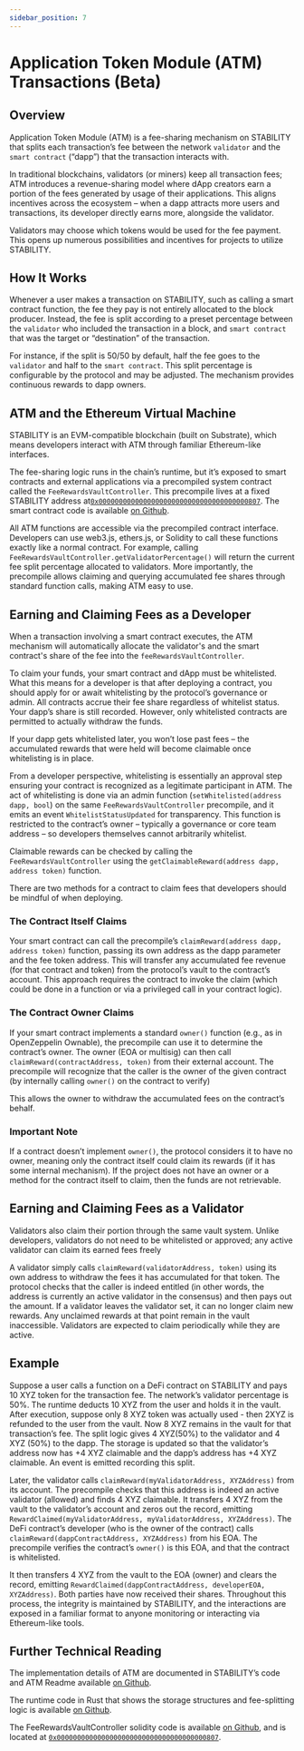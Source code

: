 ```yaml
---
sidebar_position: 7
---
```


# Application Token Module (ATM) Transactions (Beta)

## Overview

Application Token Module (ATM) is a fee-sharing mechanism on STABILITY that splits each transaction’s fee between the network `validator` and the `smart contract` (“dapp”) that the transaction interacts with​.

In traditional blockchains, validators (or miners) keep all transaction fees; ATM introduces a revenue-sharing model where dApp creators earn a portion of the fees generated by usage of their applications. This aligns incentives across the ecosystem – when a dapp attracts more users and transactions, its developer directly earns more, alongside the validator.

Validators may choose which tokens would be used for the fee payment. This opens up numerous possibilities and incentives for projects to utilize STABILITY.

## How It Works

Whenever a user makes a transaction on STABILITY, such as calling a smart contract function, the fee they pay is not entirely allocated to the block producer. Instead, the fee is split according to a preset percentage between the `validator` who included the transaction in a block, and `smart contract` that was the target or “destination” of the transaction​.

For instance, if the split is 50/50 by default, half the fee goes to the `validator` and half to the `smart contract`. This split percentage is configurable by the protocol and may be adjusted. The mechanism provides continuous rewards to dapp owners.

## ATM and the Ethereum Virtual Machine

STABILITY is an EVM-compatible blockchain (built on Substrate), which means developers interact with ATM through familiar Ethereum-like interfaces.

The fee-sharing logic runs in the chain’s runtime, but it’s exposed to smart contracts and external applications via a precompiled system contract called the `FeeRewardsVaultController`. This precompile lives at a fixed STABILITY address at[`0x0000000000000000000000000000000000000807`](https://explorer.stabilityprotocol.com/address/0x0000000000000000000000000000000000000807). The smart contract code is available [on Github](https://github.com/stabilityprotocol/stability/blob/896c16bbdd1d2c0a241d945f5f42b00f00d3caff/precompiles/fee-rewards-vault-controller/FeeRewardsVaultController.sol#L4).

All ATM functions are accessible via the precompiled contract interface. Developers can use web3.js, ethers.js, or Solidity to call these functions exactly like a normal contract. For example, calling `FeeRewardsVaultController.getValidatorPercentage()` will return the current fee split percentage allocated to validators​. More importantly, the precompile allows claiming and querying accumulated fee shares through standard function calls, making ATM easy to use.

## Earning and Claiming Fees as a Developer

When a transaction involving a smart contract executes, the ATM mechanism will automatically allocate the validator's and the smart contract's share of the fee into the `feeRewardsVaultController`.

To claim your funds, your smart contract and dApp must be whitelisted. What this means for a developer is that after deploying a contract, you should apply for or await whitelisting by the protocol’s governance or admin. All contracts accrue their fee share regardless of whitelist status. Your dapp’s share is still recorded. However, only whitelisted contracts are permitted to actually withdraw the funds​.

If your dapp gets whitelisted later, you won’t lose past fees – the accumulated rewards that were held will become claimable once whitelisting is in place​.

From a developer perspective, whitelisting is essentially an approval step ensuring your contract is recognized as a legitimate participant in ATM. The act of whitelisting is done via an admin function (`setWhitelisted(address dapp, bool`) on the same `FeeRewardsVaultController` precompile, and it emits an event `WhitelistStatusUpdated` for transparency. This function is restricted to the contract’s owner – typically a governance or core team address – so developers themselves cannot arbitrarily whitelist.

Claimable rewards can be checked by calling the `FeeRewardsVaultController` using the `getClaimableReward(address dapp, address token)` function.

There are two methods for a contract to claim fees that developers should be mindful of when deploying.

### The Contract Itself Claims

Your smart contract can call the precompile’s `claimReward(address dapp, address token)` function, passing its own address as the dapp parameter and the fee token address. This will transfer any accumulated fee revenue (for that contract and token) from the protocol’s vault to the contract’s account. This approach requires the contract to invoke the claim (which could be done in a function or via a privileged call in your contract logic).

### The Contract Owner Claims

If your smart contract implements a standard `owner()` function (e.g., as in OpenZeppelin Ownable), the precompile can use it to determine the contract’s owner. The owner (EOA or multisig) can then call `claimReward(contractAddress, token)` from their external account. The precompile will recognize that the caller is the owner of the given contract (by internally calling `owner()` on the contract to verify)​

This allows the owner to withdraw the accumulated fees on the contract’s behalf.

### Important Note

If a contract doesn’t implement `owner()`, the protocol considers it to have no owner, meaning only the contract itself could claim its rewards (if it has some internal mechanism). If the project does not have an owner or a method for the contract itself to claim, then the funds are not retrievable.

## Earning and Claiming Fees as a Validator

Validators also claim their portion through the same vault system. Unlike developers, validators do not need to be whitelisted or approved; any active validator can claim its earned fees freely​

A validator simply calls `claimReward(validatorAddress, token)` using its own address to withdraw the fees it has accumulated for that token. The protocol checks that the caller is indeed entitled (in other words, the address is currently an active validator in the consensus) and then pays out the amount. If a validator leaves the validator set, it can no longer claim new rewards. Any unclaimed rewards at that point remain in the vault inaccessible. Validators are expected to claim periodically while they are active.

## Example

Suppose a user calls a function on a DeFi contract on STABILITY and pays 10 XYZ token for the transaction fee. The network’s validator percentage is 50%. The runtime deducts 10 XYZ from the user and holds it in the vault.
After execution, suppose only 8 XYZ token was actually used - then 2XYZ is refunded to the user from the vault.
Now 8 XYZ remains in the vault for that transaction’s fee. The split logic gives 4 XYZ(50%) to the validator and 4 XYZ (50%) to the dapp. The storage is updated so that the validator’s address now has +4 XYZ claimable and the dapp’s address has +4 XYZ claimable​. An event is emitted recording this split.

Later, the validator calls `claimReward(myValidatorAddress, XYZAddress)` from its account. The precompile checks that this address is indeed an active validator (allowed) and finds 4 XYZ claimable. It transfers 4 XYZ from the vault to the validator’s account and zeros out the record, emitting `RewardClaimed(myValidatorAddress, myValidatorAddress, XYZAddress)`. The DeFi contract’s developer (who is the owner of the contract) calls `claimReward(dappContractAddress, XYZAddress)` from his EOA. The precompile verifies the contract’s `owner()` is this EOA, and that the contract is whitelisted.

It then transfers 4 XYZ from the vault to the EOA (owner) and clears the record, emitting `RewardClaimed(dappContractAddress, developerEOA, XYZAddress)`. Both parties have now received their shares. Throughout this process, the integrity is maintained by STABILITY, and the interactions are exposed in a familiar format to anyone monitoring or interacting via Ethereum-like tools.

## Further Technical Reading

The implementation details of ATM are documented in STABILITY’s code and ATM Readme available [on Github](https://github.com/stabilityprotocol/stability/blob/main/docs/BUSINESS-SHARE-REVENUE.md).

The runtime code in Rust that shows the storage structures and fee-splitting logic is available [on Github](https://github.com/stabilityprotocol/stability/blob/main/pallets/dnt-fee-controller/src/lib.rs).

The FeeRewardsVaultController solidity code is available [on Github](https://github.com/stabilityprotocol/stability/blob/896c16bbdd1d2c0a241d945f5f42b00f00d3caff/precompiles/fee-rewards-vault-controller/FeeRewardsVaultController.sol#L4), and is located at [`0x0000000000000000000000000000000000000807`](https://explorer.stabilityprotocol.com/address/0x0000000000000000000000000000000000000807).
